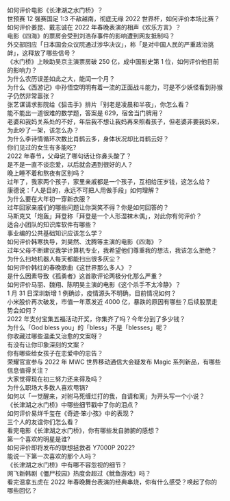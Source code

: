 如何评价电影《长津湖之水门桥》？  
世预赛 12 强赛国足 1:3 不敌越南，彻底无缘 2022 世界杯，如何评价本场比赛？  
如何评价姜昆、戴志诚在 2022 年春晚表演的相声《欢乐方言》？  
电影《四海》的票房会受到刘浩存事件的影响遭到网友抵制吗？  
外交部回应「日本国会众议院通过涉华决议」，称「是对中国人民的严重政治挑衅」，这释放了哪些信号？  
《水门桥》上映助吴京主演票房破 250 亿，成中国影史第 1 位，如何评价他目前的影响力？  
为什么农历误差如此之大，能闰一个月？  
为什么《西游记》中孙悟空明明有着一流的正面战斗能力，可是不少妖怪看到孙猴子仍然非常嚣张？  
张艺谋请求影院给《狙击手》排片「别老是凌晨和半夜」，你怎么看？  
能不能出一道很难的数学题，答案是 629，宿舍当门牌用？  
老婆和我妈关系处的不好，年后我不想让我妈再来照看孩子，但老婆非要我妈来，为此吵了一架，该怎么办？  
为什么李诗情循环次数比肖鹤云多，身体状况却比肖鹤云好？  
你们见过的女生有多能吃?  
2022 年春节，父母说了哪句话让你鼻头酸了？  
是不是一直不谈恋爱，以后就会遇到很好的人？  
晚上睡不着和熬夜有区别吗？  
过年了，我家两个孩子，家里亲戚都是一个孩子，互相给压岁钱，这怎么给？  
康德说：「人是目的，永远不可把人用做手段」如何理解？  
为什么要在大年初一穿新衣服？  
过年回家亲戚们的哪些问题让你哭笑不得？你是如何回答的？  
马斯克又「炮轰」拜登称「拜登是一个人形湿袜木偶」，对此你有何评价？  
适合小团队的知识库软件有哪些？  
事业编的公共基础知识应该怎么学？  
如何评价韩寒执导，刘昊然、沈腾等主演的电影《四海》？  
过年父母不断建议我学计算机专业，我希望他们尊重我的想法，我该怎么拒绝？  
为什么扫地机器人每天都能扫出很多灰尘？  
如何评价韩红的春晚歌曲《这世界那么多人》？  
是什么因素导致《孤勇者》这首歌评论两极分化那么严重？  
如何评价马丽、魏翔、陈明昊主演的电影《这个杀手不太冷静》？  
1 月 31 日深圳新增 1 例确诊，疫情源头不明确，目前情况如何？  
小米股价再次破发，市值一年蒸发近 4000 亿，暴跌的原因有哪些？后续股票走势会如何？  
2022 年支付宝集五福活动开奖，你集齐了吗？今年分到了多少钱？  
为什么「God bless you」的「bless」不是「blesses」呢？  
你收藏过哪些温柔又治愈的文案呀？  
有没有让你印象深刻的文案？  
你有哪些给女孩子在恋爱中的忠告？  
荣耀官宣参与 2022 年 MWC 世界移动通信大会疑发布 Magic 系列新品，有哪些信息值得关注？  
大家觉得现在初三努力还来得及吗？  
为什么职场大多数人喜欢甩锅?  
如何以「一觉醒来，对驸马死缠烂打的我，自请和离」为开头写一个小说？  
《长津湖之水门桥》中哪些细节戳中了你的泪点？  
如何评价易烊千玺在《奇迹·笨小孩》中的表现？  
三个人的友谊你们怎么看？  
看完电影《长津湖之水门桥》，你有哪些发自肺腑的感想？  
第一个喜欢的明星是谁?  
如何评价即将发布的联想拯救者 Y7000P 2022?  
能说一下第一次喜欢的那个人吗？  
《长津湖之水门桥》中有哪不容忽视的细节？  
网飞新韩剧《僵尸校园》热度会超过《鱿鱼游戏》吗？  
看完温拿五虎在 2022 年春晚舞台表演的经典串烧，你有什么感受？唤起了你的哪些回忆？  
